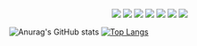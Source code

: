 <p align="center">
  <img src="https://img.shields.io/badge/javascript-ES6+-yellow?logo=javascript"/>
  <img src="https://img.shields.io/badge/typescript-v4.0.0+-blue?logo=typescript"/>
  <img src="https://img.shields.io/badge/react-16.8+-1cf?logo=react"/>
  <img src="https://img.shields.io/badge/redux-4.0+-purple?logo=redux"/>
  <img src="https://img.shields.io/badge/vue-2.0+-2F9D27?logo=vue.js"/>
  <img src="https://img.shields.io/badge/node.js-v15.0+-green?logo=node.js"/>
  <img src="https://img.shields.io/badge/mysql-v5.7+-blue?logo=mysql"/>
</P>

![Anurag's GitHub stats](https://github-readme-stats.vercel.app/api?username=Woo-Dong93&hide=stars,contribs&show_icons=true&theme=dracula)
[![Top Langs](https://github-readme-stats.vercel.app/api/top-langs/?username=Woo-Dong93&hide=Jupyter%20Notebook&layout=compact)](https://github.com/anuraghazra/github-readme-stats)
